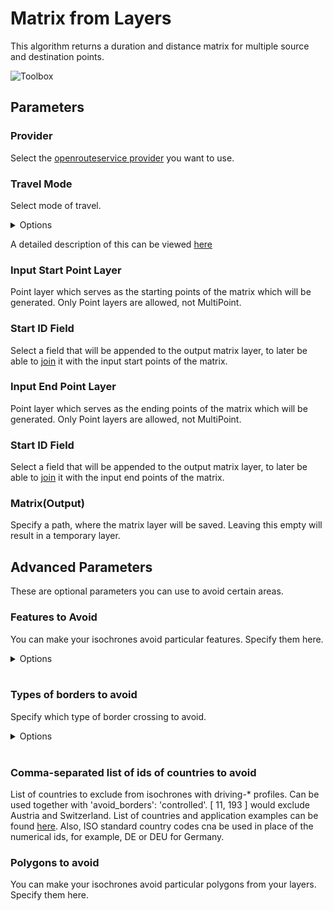 # Matrix from Layers
This algorithm returns a duration and distance matrix for multiple source and destination points.

<img src="/img/matrix_from_layers_toolbox.png" alt="Toolbox">

## Parameters

### Provider
Select the [openrouteservice provider](../general/provider_settings.md) you want to use.

### Travel Mode
Select mode of travel.

<details>
<summary>Options</summary>
<br>
<ul>
 <li>driving-car</li>
 <li>driving-hgv</li>
 <li>cycling-regular</li>
 <li>cycling-road</li>
 <li>cycling-mountain</li>
 <li>cycling-electric</li>
 <li>foot-walking</li>
 <li>foot-hiking</li>
 <li>wheelchair</li>
</ul>
</details>

A detailed description of this can be viewed [here](https://giscience.github.io/openrouteservice/technical-details/travel-speeds/#travel-time-calculation)

### Input Start Point Layer
Point layer which serves as the starting points of the matrix which will be generated. Only Point layers are allowed, not MultiPoint.

### Start ID Field
Select a field that will be appended to the output matrix layer, to later be able to [join](https://docs.qgis.org/3.34/en/docs/user_manual/working_with_vector/joins_relations.html) it with the input start points of the matrix.

### Input End Point Layer
Point layer which serves as the ending points of the matrix which will be generated. Only Point layers are allowed, not MultiPoint.

### Start ID Field
Select a field that will be appended to the output matrix layer, to later be able to [join](https://docs.qgis.org/3.34/en/docs/user_manual/working_with_vector/joins_relations.html) it with the input end points of the matrix.

### Matrix(Output)
Specify a path, where the matrix layer will be saved. Leaving this empty will result in a temporary layer. 

## Advanced Parameters
These are optional parameters you can use to avoid certain areas.

### Features to Avoid
You can make your isochrones avoid particular features. Specify them here.

<details>
<summary>Options</summary>
<br>
<ul>
  <li>Highways</li>
  <li>Tollways</li>
  <li>Ferries</li>
  <li>Fords</li>
  <li>Steps</li>
</ul>
</details>
<br>

### Types of borders to avoid
Specify which type of border crossing to avoid.

<details>
<summary>Options</summary>
<br>
<ul>
  <li>all</li>
  <li>controlled</li>
</ul>
</details>
<br>

### Comma-separated list of ids of countries to avoid
List of countries to exclude from isochrones with driving-* profiles. Can be used together with 'avoid_borders': 'controlled'. [ 11, 193 ] would exclude Austria and Switzerland. List of countries and application examples can be found [here](https://giscience.github.io/openrouteservice/technical-details/country-list). Also, ISO standard country codes cna be used in place of the numerical ids, for example, DE or DEU for Germany.

### Polygons to avoid
You can make your isochrones avoid particular polygons from your layers. Specify them here.